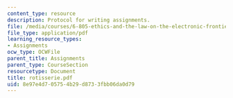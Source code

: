 ```yaml
---
content_type: resource
description: Protocol for writing assignments.
file: /media/courses/6-805-ethics-and-the-law-on-the-electronic-frontier-fall-2005/8e97e4d705754b29d8733fbb06da0d79_rotisserie.pdf
file_type: application/pdf
learning_resource_types:
- Assignments
ocw_type: OCWFile
parent_title: Assignments
parent_type: CourseSection
resourcetype: Document
title: rotisserie.pdf
uid: 8e97e4d7-0575-4b29-d873-3fbb06da0d79
---
```

